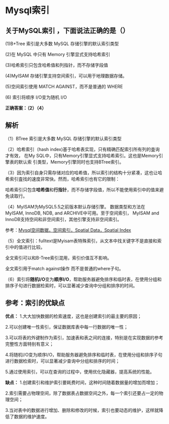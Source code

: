 # Mysql索引
## 关于MySQL索引 ，下面说法正确的是（）

(1)B+Tree 索引是大多数 MySQL 存储引擎的默认索引类型

(2)在 MySQL 中只有 Memory 引擎显式支持哈希索引

(3)哈希索引只包含哈希值和列指针，而不存储字段值

(4)MyISAM 存储引擎支持空间索引，可以用于地理数据存储。

(5)空间索引使用 MATCH AGAINST，而不是普通的 WHERE

(6) 索引将顺序 I/O变为随机 I/O

**正确答案：（2）（4）**


## 解析

（1）BTree 索引是大多数 MySQL 存储引擎的默认索引类型

（2）哈希索引（hash index)基于哈希表实现，只有精确匹配索引所有列的査询才有效， 在My SQL中，只有Memory引擎显式支持哈希索引。这也是Memory引擎表的默认索 引类型，Memory引擎同时也支持BTree索引。

（3）因为索引自身只需存储对应的哈希值，所以索引的结构十分紧凑，这也让哈希索引査找的速度非常快。然而，哈希索引也有它的限制：

哈希索引只包含**哈希值**和**行指针**，而不存储字段值，所以不能使用索引中的值来避免读取行。

（4）MyISAM为MySQL5.5之前版本默认存储引擎。
数据类型和方法在MyISAM, InnoDB, NDB, and ARCHIVE中可用。至于空间索引， MyISAM and InnoDB支持空间和非空间索引，其他引擎支持非空间索引。

参考：[Mysql空间数据，空间索引，Spatial Data，Spatial Index](http://www.mamicode.com/info-detail-1305774.html)

（5）全文索引：fulltext是Myisam表特殊索引，从文本中找关键字不是直接和索引中的值进行比较。

全文索引可以和B-Tree索引混用，索引价值互不影响。

全文索引用于match against操作 而不是普通的where子句。

（6）索引将**随机I/O**变为**顺序I/O**，帮助服务器避免排序和临时表，在使用分组和排序子句进行数据检索时，可以显著减少查询中分组和排序的时间。

## 参考：索引的优缺点

**优点：**
1.大大加快数据的检索速度，这也是创建索引的最主要的原因；

2.可以创建唯一性索引，保证数据库表中每一行数据的唯一性；

3.可以将表的外键制作为索引，加速表和表之间的连接，特别是在实现数据的参考完整性方面特别有意义；

4.将随机I/O变为顺序I/O，帮助服务器避免排序和临时表，在使用分组和排序子句进行数据检索时，可以显著减少查询中分组和排序的时间；

5.通过使用索引，可以在查询的过程中，使用优化隐藏器，提高系统的性能。

**缺点：**
1.创建索引和维护索引要耗费时间，这种时间随着数据量的增加而增加；

2.索引需要占物理空间，除了数据表占数据空间之外，每一个索引还要占一定的物理空间；

3.当对表中的数据进行增加、删除和修改的时候，索引也要动态的维护，这样就降低了数据的维护速度。
